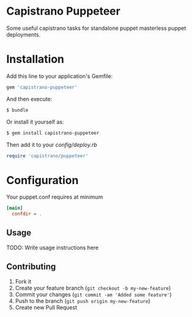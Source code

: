 # Capistrano Puppeteer

Some useful capistrano tasks for standalone puppet masterless puppet deployments.

# Installation

Add this line to your application's Gemfile:

``` ruby
gem 'capistrano-puppeteer'
```

And then execute:

``` bash
$ bundle
```

Or install it yourself as:

``` bash
$ gem install capistrano-puppeteer
```

Then add it to your _config/deploy.rb_

``` ruby
require 'capistrano/puppeteer'
```

# Configuration

Your puppet.conf requires at minimum

``` ini
[main]
  confdir = .
```

## Usage

TODO: Write usage instructions here

## Contributing

1. Fork it
2. Create your feature branch (`git checkout -b my-new-feature`)
3. Commit your changes (`git commit -am 'Added some feature'`)
4. Push to the branch (`git push origin my-new-feature`)
5. Create new Pull Request
